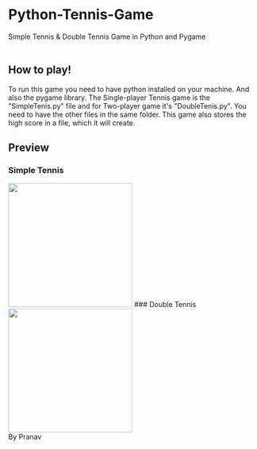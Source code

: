 # Python-Tennis-Game
Simple Tennis &amp; Double Tennis Game in Python and Pygame<br>
<br>
## How to play!
To run this game you need to have python installed on your machine. And also the pygame library. The Single-player Tennis game is the "SimpleTenis.py" file and for Two-player game it's "DoubleTenis.py". You need to have the other files in the same folder. This game also stores the high score in a file, which it will create.<br>
## Preview
### Simple Tennis
<img src="https://user-images.githubusercontent.com/102380257/160243606-54b067d7-0776-421b-a4a1-cf00eb2c4775.png" width=250px>
### Double Tennis
<img src="https://user-images.githubusercontent.com/102380257/160243409-b2572aa4-cc6d-4bf0-8694-007ce6940f5f.png" width=250px>
<br>
By Pranav
